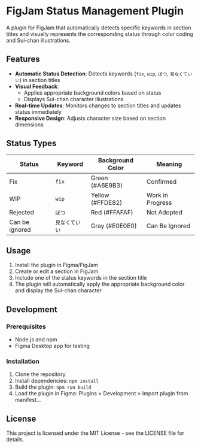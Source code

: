 # FigJam Status Management Plugin

A plugin for FigJam that automatically detects specific keywords in section titles and visually represents the corresponding status through color coding and Sui-chan illustrations.

## Features

- **Automatic Status Detection**: Detects keywords (`fix`, `wip`, `ぼつ`, `見なくていい`) in section titles
- **Visual Feedback**:
  - Applies appropriate background colors based on status
  - Displays Sui-chan character illustrations
- **Real-time Updates**: Monitors changes to section titles and updates status immediately
- **Responsive Design**: Adjusts character size based on section dimensions

## Status Types

| Status | Keyword | Background Color | Meaning |
|--------|---------|-----------------|---------|
| Fix | `fix` | Green (#A6E9B3) | Confirmed |
| WIP | `wip` | Yellow (#FFDE82) | Work in Progress |
| Rejected | `ぼつ` | Red (#FFAFAF) | Not Adopted |
| Can be ignored | `見なくていい` | Gray (#E0E0E0) | Can Be Ignored |

## Usage

1. Install the plugin in Figma/FigJam
2. Create or edit a section in FigJam
3. Include one of the status keywords in the section title
4. The plugin will automatically apply the appropriate background color and display the Sui-chan character

## Development

### Prerequisites

- Node.js and npm
- Figma Desktop app for testing

### Installation

1. Clone the repository
2. Install dependencies: `npm install`
3. Build the plugin: `npm run build`
4. Load the plugin in Figma: Plugins > Development > Import plugin from manifest...

## License

This project is licensed under the MIT License - see the LICENSE file for details.